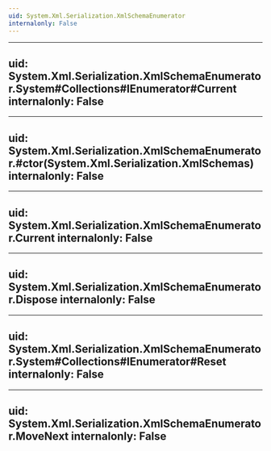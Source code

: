 ```yaml
---
uid: System.Xml.Serialization.XmlSchemaEnumerator
internalonly: False
---
```


---
uid: System.Xml.Serialization.XmlSchemaEnumerator.System#Collections#IEnumerator#Current
internalonly: False
---

---
uid: System.Xml.Serialization.XmlSchemaEnumerator.#ctor(System.Xml.Serialization.XmlSchemas)
internalonly: False
---

---
uid: System.Xml.Serialization.XmlSchemaEnumerator.Current
internalonly: False
---

---
uid: System.Xml.Serialization.XmlSchemaEnumerator.Dispose
internalonly: False
---

---
uid: System.Xml.Serialization.XmlSchemaEnumerator.System#Collections#IEnumerator#Reset
internalonly: False
---

---
uid: System.Xml.Serialization.XmlSchemaEnumerator.MoveNext
internalonly: False
---
